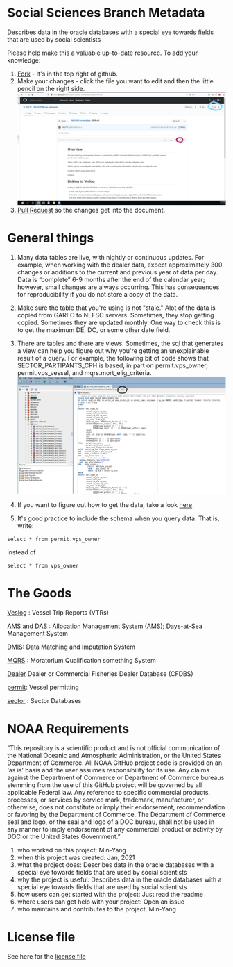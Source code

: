 # Social Sciences Branch Metadata
Describes data in the oracle databases with a special eye towards fields that are used by social scientists

Please help make this a valuable up-to-date resource.  To add your knowledge:
1.   [Fork](https://docs.github.com/en/github/getting-started-with-github/fork-a-repo) - It's in the top right of github.
1.   Make your changes  - click the file you want to edit and then the little pencil on the right side.  ![Here's a picture](/figures/fork_edit.jpg)
1.   [Pull Request](https://docs.github.com/en/github/collaborating-with-issues-and-pull-requests/creating-a-pull-request-from-a-fork) so the changes get into the document.



# General things

1.  Many data tables are live, with nightly or continuous updates. For example, when working with the  dealer data, expect approximately 300 changes or additions to the current and previous year of data per day. Data is “complete” 6-9 months after the end of the calendar year; however, small changes are always occurring.
This has consequences for reproducibility if you do not store a copy of the data.

1.  Make sure the table that you're using is not "stale."  Alot of the data is copied from GARFO to NEFSC servers. Sometimes, they stop getting copied. Sometimes they are updated monthly. One way to check this is to get the maximum DE, DC, or some other date field.

1.  There are tables and there are views.  Sometimes, the sql that generates a view can help you figure out why you're getting an unexplainable result of a query. For example, the following bit of code shows that SECTOR_PARTIPANTS_CPH is based, in part on permit.vps_owner, permit.vps_vessel, and mqrs.mort_elig_criteria.
![sql picture](/figures/sql.png)

1.  If you want to figure out how to get the data, take a look [here](https://github.com/NEFSC/READ-SSB-Lee-project-templates)

1.  It's good practice to include the schema when you query data. That is, write:
```
select * from permit.vps_owner
```
instead of 
```
select * from vps_owner

```
# The Goods

[Veslog](veslog.md) : Vessel Trip Reports (VTRs)

[AMS and DAS ](AMS_DAS.md) : Allocation Management System (AMS); Days-at-Sea Management System

[DMIS](DMIS.md): Data Matching and Imputation System

[MQRS](MQRS.md) : Moratorium Qualification something System

[Dealer](dealer.md) Dealer or Commercial Fisheries Dealer Database (CFDBS)

[permit](permit.md): Vessel permitting

[sector](sector.md) : Sector Databases


# NOAA Requirements
“This repository is a scientific product and is not official communication of the National Oceanic and Atmospheric Administration, or the United States Department of Commerce. All NOAA GitHub project code is provided on an ‘as is’ basis and the user assumes responsibility for its use. Any claims against the Department of Commerce or Department of Commerce bureaus stemming from the use of this GitHub project will be governed by all applicable Federal law. Any reference to specific commercial products, processes, or services by service mark, trademark, manufacturer, or otherwise, does not constitute or imply their endorsement, recommendation or favoring by the Department of Commerce. The Department of Commerce seal and logo, or the seal and logo of a DOC bureau, shall not be used in any manner to imply endorsement of any commercial product or activity by DOC or the United States Government.”


1. who worked on this project:  Min-Yang
1. when this project was created: Jan, 2021 
1. what the project does: Describes data in the oracle databases with a special eye towards fields that are used by social scientists
1. why the project is useful:  Describes data in the oracle databases with a special eye towards fields that are used by social scientists
1. how users can get started with the project: Just read the readme
1. where users can get help with your project:  Open an issue
1. who maintains and contributes to the project. Min-Yang

# License file
See here for the [license file](https://github.com/minyanglee/READ-SSB-Lee-metadata/blob/main/License.txt)
